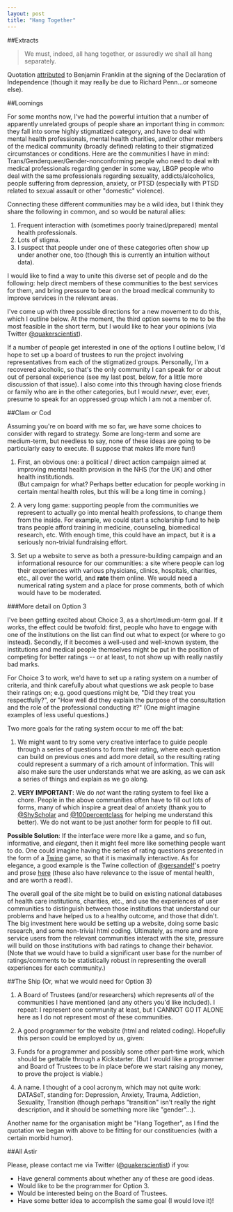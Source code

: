 ```yaml
---
layout: post
title: "Hang Together"
---
```



##Extracts

> We must, indeed, all hang together, or assuredly we shall all hang separately.  

Quotation [attributed](http://en.wikiquote.org/wiki/Benjamin_Franklin) to Benjamin Franklin at the signing of the Declaration of Independence (though it may really be due to Richard Penn...or someone else).  


##Loomings

For some months now, I've had the powerful intuition that a number of apparently unrelated groups of people share an important thing in common: they fall into some highly stigmatized category, and have to deal with mental health professionals, mental health charities, and/or other members of the medical community (broadly defined) relating to their stigmatized circumstances or conditions. Here are the communities I have in mind: Trans/Genderqueer/Gender-nonconforming people who need to deal with medical professionals regarding gender in some way, LBGP people who deal with the same professionals regarding sexuality, addicts/alcoholics, people suffering from depression, anxiety, or PTSD (especially with PTSD related to sexual assault or other "domestic" violence).

Connecting these different communities may be a wild idea, but I think they share the following in common, and so would be natural allies:  

1. Frequent interaction with (sometimes poorly trained/prepared) mental health professionals.
1. Lots of stigma.
1. I suspect that people under one of these categories often show up under another one, too (though this is currently an intuition without data).

I would like to find a way to unite this diverse set of people and do the following: help direct members of these communities to the best services for them, and bring pressure to bear on the broad medical community to improve services in the relevant areas.

I've come up with three possible directions for a new movement to do this, which I outline below. At the moment, the third option seems to me to be the most feasible in the short term, but I would like to hear your opinions (via Twitter [@quakerscientist](https://twitter.com/quakerscientist)).

If a number of people get interested in one of the options I outline below, I'd hope to set up a board of trustees to run the project involving representatives from each of the stigmatized groups. Personally, I'm a recovered alcoholic, so that's the only community I can speak for or about out of personal experience (see my last post, below, for a little more discussion of that issue). I also come into this through having close friends or family who are in the other categories, but I would *never*, ever, ever, presume to speak for an oppressed group which I am not a member of.


##Clam or Cod


Assuming you're on board with me so far, we have some choices to consider with regard to strategy. Some are long-term and some are medium-term, but needless to say, none of these ideas are going to be particularly easy to execute. (I suppose that makes life more fun!)

1.  First, an obvious one: a political / direct action campaign aimed at improving mental health provision in the NHS (for the UK) and other health institutionds.  
(But campaign for what? Perhaps better education for people working in certain mental health roles, but this will be a long time in coming.)

2.  A very long game: supporting people from the communities we represent to actually go into mental health professions, to change them from the inside. For example, we could start a scholarship fund to help trans people afford training in medicine, counseling, biomedical research, etc. With enough time, this could have an impact, but it is a seriously non-trivial fundraising effort.

3.  Set up a website to serve as both a pressure-building campaign and an informational resource for our communities: a site where people can log their experiences with various physicians, clinics, hospitals, charities, etc., all over the world, and **rate** them online. We would need a numerical rating system and a place for prose comments, both of which would have to be moderated.

###More detail on Option 3

I've been getting excited about Choice 3, as a short/medium-term goal. If it works, the effect could be twofold: first, people who have to engage with one of the institutions on the list can find out what to expect (or where to go instead). Secondly, if it becomes a well-used and well-known system, the institutions and medical people themselves might be put in the position of competing for better ratings -- or at least, to not show up with really nastily bad marks.

For Choice 3 to work, we'd have to set up a rating system on a number of criteria, and think carefully about what questions we ask people to base their ratings on; e.g. good questions might be, "Did they treat you respectfully?", or "How well did they explain the purpose of the consultation and the role of the professional conducting it?"
(One might imagine examples of less useful questions.)

Two more goals for the rating system occur to me off the bat:

1. We might want to try some very creative interface to guide people through a series of questions to form their rating, where each question can build on previous ones and add more detail, so the resulting rating could represent a summary of a rich amount of information. This will also make sure the user understands what we are asking, as we can ask a series of things and explain as we go along.

2. **VERY IMPORTANT**: We do *not* want the rating system to feel like a chore. People in the above communities often have to fill out lots of forms, many of which inspire a great deal of anxiety (thank you to [@ShyScholar](https://twitter.com/ShyScholar) and [@100percentclass](https://twitter.com/100percentclass) for helping me understand this better). We do not want to be just another form for people to fill out.

**Possible Solution**: If the interface were more like a game, and so fun, informative, and *elegant*, then it might feel more like something people want to do. One could imagine having the series of rating questions presented in the form of a [Twine](http://en.wikipedia.org/wiki/Twine_(software)) game, so that it is maximally interactive. As for elegance, a good example is the Twine collection of [@gersandelf](https://twitter.com/gersandelf)'s poetry and prose [here](http://gersande.com/notebook/) (these also have relevance to the issue of mental health, and are worth a read!).

The overall goal of the site might be to build on existing national databases of health care institutions, charities, etc., and use the experiences of user communities to distinguish between those institutions that understand our problems and have helped us to a healthy outcome, and those that didn't. The big investment here would be setting up a website, doing some basic research, and some non-trivial html coding. Ultimately, as more and more service users from the relevant communities interact with the site, pressure will build on those institutions with bad ratings to change their behavior.
(Note that we would have to build a significant user base for the number of ratings/comments to be statistically robust in representing the overall experiences for each community.)


##The Ship (Or, what we would need for Option 3)

1. A Board of Trustees (and/or researchers) which represents *all* of the communities I have mentioned (and any others you'd like included). I repeat: I represent one community at least, but I CANNOT GO IT ALONE here as I do not represent most of these communities.

2. A good programmer for the website (html and related coding). Hopefully this person could be employed by us, given:

3. Funds for a programmer and possibly some other part-time work, which should be gettable through a Kickstarter. (But I would like a programmer and Board of Trustees to be in place before we start raising any money, to prove the project is viable.)

4. A name. I thought of a cool acronym, which may not quite work: DATASeT, standing for: Depression, Anxiety, Trauma, Addiction, Sexuality, Transition (though perhaps "transition" isn't really the right description, and it should be something more like "gender"...).

Another name for the organisation might be "Hang Together", as I find the quotation we began with above to be fitting for our constituencies (with a certain morbid humor).

##All Astir

Please, please contact me via Twitter ([@quakerscientist](https://twitter.com/quakerscientist)) if you:  

* Have general comments about whether any of these are good ideas.
* Would like to be the programmer for Option 3.
* Would be interested being on the Board of Trustees.
* Have some better idea to accomplish the same goal (I would love it)!

